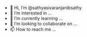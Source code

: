 - 👋 Hi, I’m @sathyasivaranjanibsathy
- 👀 I’m interested in ...
- 🌱 I’m currently learning ...
- 💞️ I’m looking to collaborate on ...
- 📫 How to reach me ...

<!---
sathyasivaranjanibsathy/sathyasivaranjanibsathy is a ✨ special ✨ repository because its `README.md` (this file) appears on your GitHub profile.
You can click the Preview link to take a look at your changes.
--->

